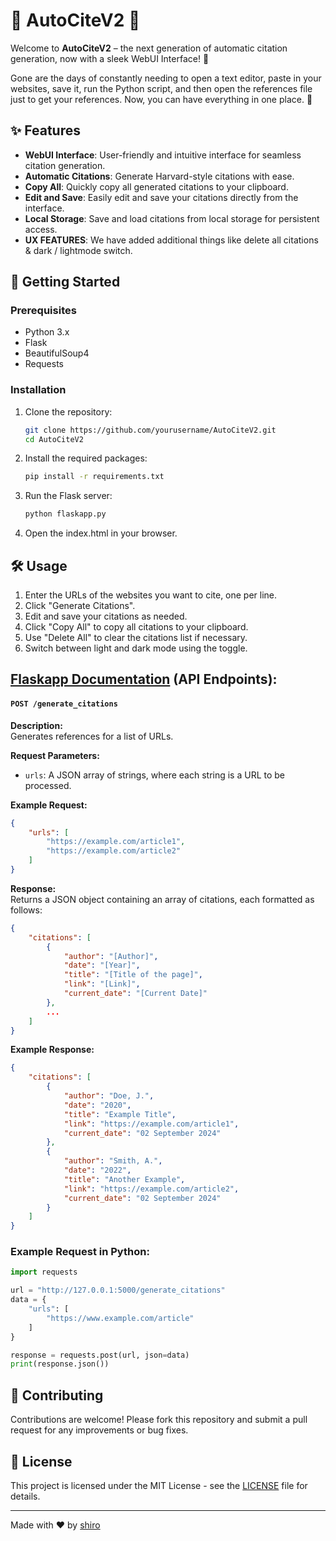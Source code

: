 # 🌟 AutoCiteV2 🌟

Welcome to **AutoCiteV2** – the next generation of automatic citation generation, now with a sleek WebUI Interface! 🎉

Gone are the days of constantly needing to open a text editor, paste in your websites, save it, run the Python script, and then open the references file just to get your references. Now, you can have everything in one place. 🚀

## ✨ Features

- **WebUI Interface**: User-friendly and intuitive interface for seamless citation generation.
- **Automatic Citations**: Generate Harvard-style citations with ease.
- **Copy All**: Quickly copy all generated citations to your clipboard.
- **Edit and Save**: Easily edit and save your citations directly from the interface.
- **Local Storage**: Save and load citations from local storage for persistent access.
- **UX FEATURES**: We have added additional things like delete all citations & dark / lightmode switch. 

## 🚀 Getting Started

### Prerequisites

- Python 3.x
- Flask
- BeautifulSoup4
- Requests

### Installation

1. Clone the repository:
   ```bash
   git clone https://github.com/yourusername/AutoCiteV2.git
   cd AutoCiteV2
   ```

2. Install the required packages:
   ```bash
   pip install -r requirements.txt
   ```

3. Run the Flask server:
   ```bash
   python flaskapp.py
   ```

4. Open the index.html in your browser.

## 🛠 Usage

1. Enter the URLs of the websites you want to cite, one per line.
2. Click "Generate Citations".
3. Edit and save your citations as needed.
4. Click "Copy All" to copy all citations to your clipboard.
5. Use "Delete All" to clear the citations list if necessary.
6. Switch between light and dark mode using the toggle.

## [Flaskapp Documentation](https://github.com/Dynamic155/AutoCiteV2/blob/main/flaskapp.py) (API Endpoints):

#### `POST /generate_citations`
**Description:**  
Generates references for a list of URLs.

**Request Parameters:**
- `urls`: A JSON array of strings, where each string is a URL to be processed.

**Example Request:**
```json
{
    "urls": [
        "https://example.com/article1",
        "https://example.com/article2"
    ]
}
```

**Response:**  
Returns a JSON object containing an array of citations, each formatted as follows:
```json
{
    "citations": [
        {
            "author": "[Author]",
            "date": "[Year]",
            "title": "[Title of the page]",
            "link": "[Link]",
            "current_date": "[Current Date]"
        },
        ...
    ]
}
```

**Example Response:**
```json
{
    "citations": [
        {
            "author": "Doe, J.",
            "date": "2020",
            "title": "Example Title",
            "link": "https://example.com/article1",
            "current_date": "02 September 2024"
        },
        {
            "author": "Smith, A.",
            "date": "2022",
            "title": "Another Example",
            "link": "https://example.com/article2",
            "current_date": "02 September 2024"
        }
    ]
}
```

### Example Request in Python:
```py
import requests

url = "http://127.0.0.1:5000/generate_citations"
data = {
    "urls": [
        "https://www.example.com/article"
    ]
}

response = requests.post(url, json=data)
print(response.json())
```

## 🤝 Contributing

Contributions are welcome! Please fork this repository and submit a pull request for any improvements or bug fixes.

## 📄 License

This project is licensed under the MIT License - see the [LICENSE](LICENSE) file for details.

---

Made with ❤️ by [shiro](https://github.com/Dynamic155)
